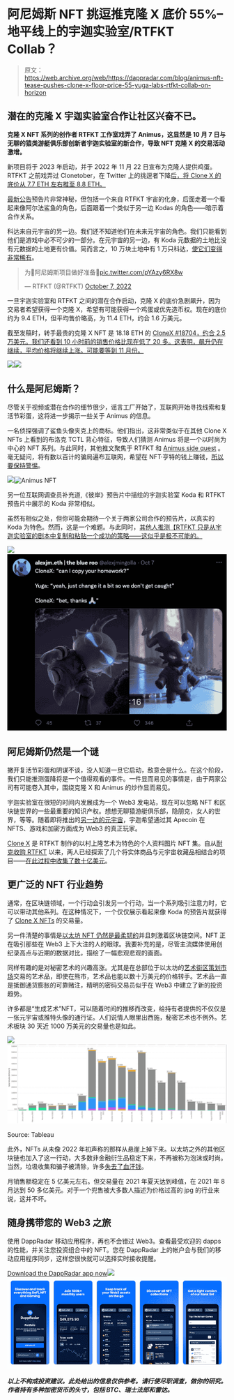 # 阿尼姆斯 NFT 挑逗推克隆 X 底价 55%–地平线上的宇迦实验室/RTFKT Collab？

> 原文：<https://web.archive.org/web/https://dappradar.com/blog/animus-nft-tease-pushes-clone-x-floor-price-55-yuga-labs-rtfkt-collab-on-horizon>

## 潜在的克隆 X 宇迦实验室合作让社区兴奋不已。

**克隆 X NFT 系列的创作者 RTFKT 工作室戏弄了 Animus，这显然是 10 月 7 日与无聊的猿类游艇俱乐部创新者宇迦实验室的新合作，导致 NFT 克隆 X 的交易活动激增。**

新项目将于 2023 年启动，并于 2022 年 11 月 22 日宣布为克隆人提供鸡蛋。RTFKT 之前戏弄过 Clonetober，在 Twitter 上的挑逗者下降[后，将 Clone X 的底价从 7.7 ETH 左右推至 8.8 ETH。](https://web.archive.org/web/20221130150859/https://twitter.com/RTFKT/status/1578144847919468544)

[最新公告](https://web.archive.org/web/20221130150859/https://twitter.com/RTFKT/status/1578470151304855553)预告片非常神秘，但包括一个来自 RTFKT 宇宙的化身，后面走着一个看起来像阿尔法鲨鱼的角色，后面跟着一个类似于另一边 Kodas 的角色——暗示着合作关系。

科达来自元宇宙的另一边。我们还不知道他们在未来元宇宙的角色。我们只能看到他们是游戏中必不可少的一部分。在元宇宙的另一边，有 Koda 元数据的土地比没有元数据的土地更有价值。简而言之，10 万块土地中有 1 万只科达，[使它们变得非常稀有](https://web.archive.org/web/20221130150859/https://dappradar.com/hub/nft-explorer/collection/otherdeed-for-otherside)。

> 为🪬阿尼姆斯项目做好准备🥚[pic.twitter.com/pYAzy6RX8w](https://web.archive.org/web/20221130150859/https://t.co/pYAzy6RX8w)
> 
> — RTFKT (@RTFKT) [October 7, 2022](https://web.archive.org/web/20221130150859/https://twitter.com/RTFKT/status/1578470151304855553?ref_src=twsrc%5Etfw)

一旦宇迦实验室和 RTFKT 之间的潜在合作启动，克隆 X 的底价急剧飙升，因为交易者希望获得一个克隆 X，希望有可能获得一个鸡蛋或优先造币权。现在的底价约为 9.4 ETH，但平均售价略高，为 11.4 ETH，约合 1.6 万美元。

截至发稿时，转手最贵的克隆 X NFT 是 18.18 ETH 的 [CloneX #18704，约合 2.5 万美元。我们还看到 10 小时前的销售价格比现在低了 20 多。这表明，飙升仍在继续，平均价格将继续上涨。可能要等到 11 月份。](https://web.archive.org/web/20221130150859/https://dappradar.com/hub/assets/eth/0x49cf6f5d44e70224e2e23fdcdd2c053f30ada28b/19211)

![](img/77a8d21cf7afc3c7d53854a5fe4fc905.png)![](img/bcc40abf81c2797796f03f4583496e7c.png)

## 什么是阿尼姆斯？

尽管关于视频或潜在合作的细节很少，谣言工厂开始了，互联网开始寻找线索和复活节彩蛋，这将进一步揭示一些关于 Animus 的信息。

一名侦探强调了鲨鱼头像夹克上的商标。他们指出，这非常类似于在其他 Clone X NFTs 上看到的布洛克 TCTL 背心特征，导致人们猜测 Animus 将是一个以时尚为中心的 NFT 系列。与此同时，其他推文聚焦于 RTFKT 和 [Animus side quest](https://web.archive.org/web/20221130150859/https://twitter.com/Alts_Anonymous/status/1579407389324988416) 。毫无疑问，将有数以百计的骗局遍布互联网，希望在 NFT·亨特的钱上赚钱，[所以要保持警惕](/web/20221130150859/https://dappradar.com/blog/how-to-spot-an-nft-scam/)。

![](img/b1813271e7e98e247d3c679edf531e47.png)![Animus NFT](img/23991dad0c0dfb8cfe3050a3655979d3.png)

另一位互联网调查员补充道,《彼岸》预告片中描绘的宇迦实验室 Koda 和 RTFKT 预告片中展示的 Koda 非常相似。

虽然有相似之处，但你可能会期待一个关于两家公司合作的预告片，以真实的 Koda 为特色。然而，这是一个难题。与此同时，[其他人推测【RTFKT 只是从宇迦实验室的剧本中复制和粘贴一个成功的策略——这似乎是极不可能的。](https://web.archive.org/web/20221130150859/https://twitter.com/search?q=%23CloneX&src=typed_query&f=top)

![](img/1f2913f76e0d9e43c1ac5315ba881dd0.png)![Animus NFT](img/7de4885eb9cd5f90d7ef19e8851d36c4.png)

## 阿尼姆斯仍然是一个谜

撇开复活节彩蛋和阴谋不谈，没人知道一旦它启动，敌意会是什么。在这个阶段，我们只能推测蛋降将是一个值得观看的事件。一件显而易见的事情是，由于两家公司有可能卷入其中，围绕克隆 X 和 Animus 的炒作显而易见。

宇迦实验室在很短的时间内发展成为一个 Web3 发电站，现在可以忽略 NFT 和区块链世界的一些最重要的知识产权。想想无聊猿游艇俱乐部，隐朋克，女人的世界，等等。随着即将推出的[另一边的元宇宙](/web/20221130150859/https://dappradar.com/blog/what-is-the-otherside-metaverse-how-does-it-work/)，宇迦希望通过其 Apecoin 在 NFTS、游戏和加密方面成为 Web3 的真正玩家。

[Clone X](https://web.archive.org/web/20221130150859/https://dappradar.com/hub/nft-explorer/collection/clonex) 是 RTFKT 制作的以村上隆艺术为特色的个人资料图片 NFT 集。自从[耐克收购 RTFKT](/web/20221130150859/https://dappradar.com/blog/nike-acquired-nft-fashion-company-rtfkt-studios/) 以来，两人已经探索了几个将实体商品与元宇宙收藏品相结合的项目——[在此过程中收集了数十亿美元](https://web.archive.org/web/20221130150859/https://dappradar.com/hub/nft-explorer/collection/clonex)。

## 更广泛的 NFT 行业趋势

通常，在区块链领域，一个行动会引发另一个行动，当一个系列吸引注意力时，它可以带动其他系列。在这种情况下，一个仅仅展示看起来像 Koda 的预告片就获得了 [Clone X NFTs](https://web.archive.org/web/20221130150859/https://dappradar.com/hub/nft-explorer/collection/clonex) 的交易量。

另一件清楚的事情是[以太坊 NFT 仍然是最柔韧的](https://web.archive.org/web/20221130150859/https://dappradar.com/blog/nft-highlights-art-blocks-curated-sales-leap-70-on-fontana-collection-launch)并且刺激着区块链空间。NFT 正在吸引那些在 Web3 上下大注的人的眼球。我要补充的是，尽管主流媒体使用创纪录高点与近期的数据对比，描绘了一幅悲观悲观的画面。

同样有趣的是对秘密艺术的兴趣高涨。尤其是在总部位于以太坊的[艺术街区策划市场](https://web.archive.org/web/20221130150859/https://twitter.com/artblocks_io)交易的艺术品，即使在熊市，艺术品也能以数十万美元的价格转手。艺术品一直是抵御通货膨胀的可靠赌注，精明的密码交易员似乎在 Web3 中建立了新的投资趋势。

许多都是“生成艺术”NFT，可以随着时间的推移而改变，给持有者提供的不仅仅是一张元宇宙或推特头像的通行证。人们说情人眼里出西施，秘密艺术也不例外。艺术板块 30 天近 1000 万美元的交易量也是如此。

![](img/b56d70d4bdd289c9c7aa5fe6c809baeb.png)![](img/cf7e3a123d6c267f6f00398021f14b94.png)

Source: Tableau

此外，NFTs 从未像 2022 年初声称的那样从悬崖上掉下来。以太坊之外的其他区块链也加入了这一行动，大多数非金融衍生品稳定下来，不再被称为泡沫或时尚。当然，垃圾收集和骗子被清除，许多[失去了血汗钱](https://web.archive.org/web/20221130150859/https://watcher.guru/news/how-much-is-logan-pauls-623000-nft-worth-today?c=847)。

月销售额稳定在 5 亿美元左右。但交易量在 2021 年夏天达到峰值，在 2021 年 8 月达到 50 多亿美元。对于一个兜售被大多数人描述为价格过高的 jpg 的行业来说，这并不坏。

## 随身携带您的 Web3 之旅

使用 DappRadar 移动应用程序，再也不会错过 Web3。查看最受欢迎的 dapps 的性能，并关注您投资组合中的 NFT。您在 DappRadar 上的帐户会与我们的移动应用程序同步，这样您很快就可以选择实时接收提醒。

[Download the DappRadar app now](https://web.archive.org/web/20221130150859/https://dappradar.app.link/blog)[](https://web.archive.org/web/20221130150859/https://play.google.com/store/apps/details?id=com.portfolio.dappradar)[![](img/a3634373d68930c5d4e8a7fce618f91f.png)<picture>![](img/395a4a20354c3a38f25550df6d133980.png)</picture>](https://web.archive.org/web/20221130150859/https://play.google.com/store/apps/details?id=com.portfolio.dappradar)

***以上不构成投资建议。此处给出的信息仅供参考。请行使尽职调查，做你的研究。作者持有多种加密货币的头寸，包括 BTC、瑞士法郎和雷达。***